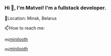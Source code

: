 ### Hi 👋, I'm Matvei! I'm a fullstack developer.

📍Location: Minsk, Belarus

📫How to reach me:

<a href="https://linkedin.com/in/minilooth" target="blank">
<div style="display: flex; align-items: center; flex-direction: row">
  
  <img align="center" src="https://raw.githubusercontent.com/rahuldkjain/github-profile-readme-generator/master/src/images/icons/Social/linked-in-alt.svg" alt="minilooth" height="16" width="16" />
  <span>minilooth</span>
</div>
  
</a>
  
<a href="https://instagram.com/minilooth" target="blank"><img align="center" src="https://raw.githubusercontent.com/rahuldkjain/github-profile-readme-generator/master/src/images/icons/Social/instagram.svg" alt="minilooth" height="16" width="16" />minilooth</a>
<!--
**minilooth/minilooth** is a ✨ _special_ ✨ repository because its `README.md` (this file) appears on your GitHub profile.

Here are some ideas to get you started:

- 🔭 I’m currently working on ...
- 🌱 I’m currently learning ...
- 👯 I’m looking to collaborate on ...
- 🤔 I’m looking for help with ...
- 💬 Ask me about ...
- 📫 How to reach me: ...
- 😄 Pronouns: ...
- ⚡ Fun fact: ...
-->
